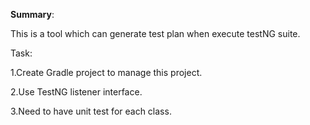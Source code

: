 **Summary**: 

This is a tool which can generate test plan when execute testNG suite.


Task:

1.Create Gradle project to manage this project.

2.Use TestNG listener interface.

3.Need to have unit test for each class.